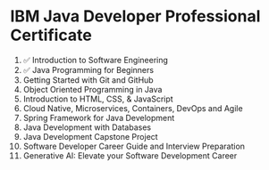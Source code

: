 # IBM Java Developer Professional Certificate

1. ✅ Introduction to Software Engineering
2. ✅ Java Programming for Beginners
3. Getting Started with Git and GitHub
4. Object Oriented Programming in Java
5. Introduction to HTML, CSS, & JavaScript
6. Cloud Native, Microservices, Containers, DevOps and Agile
7. Spring Framework for Java Development
8. Java Development with Databases
9. Java Development Capstone Project
10. Software Developer Career Guide and Interview Preparation
11. Generative AI: Elevate your Software Development Career